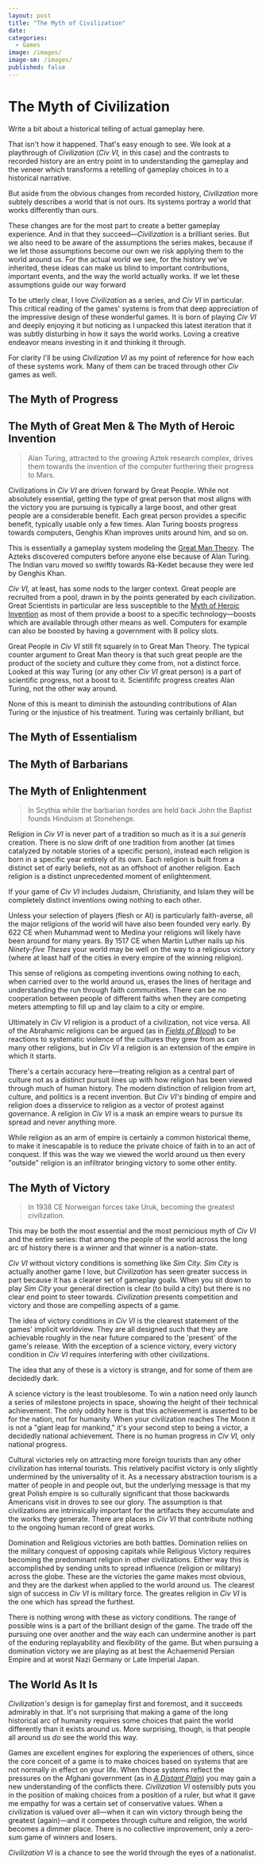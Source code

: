 ```yaml
---
layout: post
title: "The Myth of Civilization"
date: 
categories:
  - Games
image: /images/
image-sm: /images/
published: false
---
```


# The Myth of Civilization

Write a bit about a historical telling of actual gameplay here.

That isn't how it happened. That's easy enough to see. We look at a playthrough of _Civilization_ (_Civ VI,_ in this case) and the contrasts to recorded history are an entry point in to understanding the gameplay and the veneer which transforms a retelling of gameplay choices in to a historical narrative.

But aside from the obvious changes from recorded history, _Civilization_ more subtely describes a world that is not ours. Its systems portray a world that works differently than ours.

These changes are for the most part to create a better gameplay experience. And in that they succeed—_Civilization_ is a brilliant series. But we also need to be aware of the assumptions the series makes, because if we let those assumptions become our own we risk applying them to the world around us. For the actual world we see, for the history we've inherited, these ideas can make us blind to important contributions, important events, and the way the world actually works. If we let these assumptions guide our way forward 

To be utterly clear, I love _Civilization_ as a series, and _Civ VI_ in particular. This critical reading of the games' systems is from that deep appreciation of the impressive design of these wonderful games. It is born of playing _Civ VI_ and deeply enjoying it but noticing as I unpacked this latest iteration that it was subtly disturbing in how it says the world works. Loving a creative endeavor means investing in it and thinking it through.

For clarity I'll be using _Civilization VI_ as my point of reference for how each of these systems work. Many of them can be traced through other _Civ_ games as well.

## The Myth of Progress

## The Myth of Great Men & The Myth of Heroic Invention

> Alan Turing, attracted to the growing Aztek research complex, drives them towards the invention of the computer furthering their progress to Mars.

Civilizations in _Civ VI_ are driven forward by Great People. While not absolutely essential, getting the type of great person that most aligns with the victory you are pursuing is typically a large boost, and other great people are a considerable benefit. Each great person provides a specific benefit, typically usable only a few times. Alan Turing boosts progress towards computers, Genghis Khan improves units around him, and so on.

This is essentially a gameplay system modeling the [Great Man Theory](https://en.wikipedia.org/wiki/Great_Man_theory). The Azteks discovered computers before anyone else because of Alan Turing. The Indian varu moved so swiftly towards Râ-Kedet because they were led by Genghis Khan.

_Civ VI,_ at least, has some nods to the larger context. Great people are recruited from a pool, drawn in by the points generated by each civilization. Great Scientists in particular are less susceptible to the [Myth of Heroic Invention](https://en.wikipedia.org/wiki/Heroic_theory_of_invention_and_scientific_development) as most of them provide a boost to a specific technology—boosts which are available through other means as well. Computers for example can also be boosted by having a government with 8 policy slots.

Great People in _Civ VI_ still fit squarely in to Great Man Theory. The typical counter argument to Great Man theory is that such great people are the product of the society and culture they come from, not a distinct force. Looked at this way Turing (or any other _Civ VI_ great person) is a part of scientific progress, not a boost to it. Scientififc progress creates Alan Turing, not the other way around.

None of this is meant to diminish the astounding contributions of Alan Turing or the injustice of his treatment. Turing was certainly brilliant, but 

## The Myth of Essentialism

## The Myth of Barbarians

## The Myth of Enlightenment

> In Scythia while the barbarian hordes are held back John the Baptist founds Hinduism at Stonehenge.

Religion in _Civ VI_ is never part of a tradition so much as it is a _sui generis_ creation. There is no slow drift of one tradition from another (at times catalyzed by notable stories of a specific person), instead each religion is born in a specific year entirely of its own. Each religion is built from a distinct set of early beliefs, not as an offshoot of another religion. Each religion is a distinct unprecedented moment of enlightenment.

If your game of _Civ VI_ includes Judaism, Christianity, and Islam they will be completely distinct inventions owing nothing to each other.

Unless your selection of players (flesh or AI) is particularly faith-averse, all the major religions of the world will have also been founded very early. By 622 CE when Muhammad went to Medina your religions will likely have been around for many years. By 1517 CE when Martin Luther nails up his _Ninety-five Theses_ your world may be well on the way to a religious victory (where at least half of the cities in every empire of the winning religion).

This sense of religions as competing inventions owing nothing to each, when carried over to the world around us, erases the lines of heritage and understanding the run through faith communities. There can be no cooperation between people of different faiths when they are competing meters attempting to fill up and lay claim to a city or empire.

Ultimately in _Civ VI_ religion is a product of a civilization, not vice versa. All of the Abrahamic religions can be argued (as in _[Fields of Blood](http://amzn.to/2j63yy9)_) to be reactions to systematic violence of the cultures they grew from as can many other religions, but in _Civ VI_ a religion is an extension of the empire in which it starts.

There's a certain accuracy here—treating religion as a central part of culture not as a distinct pursuit lines up with how religion has been viewed through much of human history. The modern distinction of religion from art, culture, and politics is a recent invention. But _Civ VI's_ binding of empire and religion does a disservice to religion as a vector of protest against governance. A religion in _Civ VI_ is a mask an empire wears to pursue its spread and never anything more.

While religion as an arm of empire is certainly a common historical theme, to make it inescapable is to reduce the private choice of faith in to an act of conquest. If this was the way we viewed the world around us then every "outside" religion is an infiltrator bringing victory to some other entity.

## The Myth of Victory

> In 1938 CE Norweigan forces take Uruk, becoming the greatest civilization.

This may be both the most essential and the most pernicious myth of _Civ VI_ and the entire series: that among the people of the world across the long arc of history there is a winner and that winner is a nation-state.

_Civ VI_ without victory conditions is something like _Sim City._ _Sim City_ is actually another game I love, but _Civilization_ has seen greater success in part because it has a clearer set of gameplay goals. When you sit down to play _Sim City_ your general direction is clear (to build a city) but there is no clear end point to steer towards. _Civilization_ presents competition and victory and those are compelling aspects of a game.

The idea of victory conditions in _Civ VI_ is the clearest statement of the games' implicit worldview. They are all designed such that they are achievable roughly in the near future compared to the 'present' of the game's release. With the exception of a science victory, every victory condition in _Civ VI_ requires interfering with other civilizations.

The idea that any of these is a victory is strange, and for some of them are decidedly dark.

A science victory is the least troublesome. To win a nation need only launch a series of milestone projects in space, showing the height of their technical achievement. The only oddity here is that this achievement is asserted to be for the nation, not for humanity. When your civilization reaches The Moon it is not a "giant leap for mankind," it's your second step to being a victor, a decidedly national achievement. There is no human progress in _Civ VI,_ only national progress.

Cultural victories rely on attracting more foreign tourists than any other civilization has internal tourists. This relatively pacifist victory is only slightly undermined by the universality of it. As a necessary abstraction tourism is a matter of people in and people out, but the underlying message is that my great Polish empire is so culturally significant that those backwards Americans visit in droves to see our glory. The assumption is that civilizations are intrinsically important for the artifacts they accumulate and the works they generate. There are places in _Civ VI_ that contribute nothing to the ongoing human record of great works.

Domination and Religious victories are both battles. Domination reliies on the military conquest of opposing capitals while Religious Victory requires becoming the predominant religion in other civilizations. Either way this is accomplished by sending units to spread influence (religion or military) across the globe. These are the victories the game makes most obvious, and they are the darkest when applied to the world around us. The clearest sign of success in _Civ VI_ is military force. The greates religion in _Civ VI_ is the one which has spread the furthest.

There is nothing wrong with these as victory conditions. The range of possible wins is a part of the brilliant design of the game. The trade off the pursuing one over another and the way each can undermine another is part of the enduring replayability and flexibility of the game. But when pursuing a domination victory we are playing as at best the Achaemenid Persian Empire and at worst Nazi Germany or Late Imperial Japan. 

## The World As It Is

_Civilization's_ design is for gameplay first and foremost, and it succeeds admirably in that. It's not surprising that making a game of the long historical arc of humanity requires some choices that paint the world differently than it exists around us. More surprising, though, is that people all around us _do_ see the world this way.

Games are excellent engines for exploring the experiences of others, since the core conceit of a game is to make choices based on systems that are not normally in effect on your life. When those systems reflect the pressures on the Afghani government (as in _[A Distant Plain](http://amzn.to/2j62Hxq)_) you may gain a new understanding of the conflicts there. _Civilization VI_ ostensibly puts you in the position of making choices from a position of a ruler, but what it gave me empathy for was a certain set of conservative values. When a civilization is valued over all—when it can win victory through being the greatest (again)—and it competes through culture and religion, the world becomes a dimmer place. There is no collective improvement, only a zero-sum game of winners and losers.

_Civilization VI_ is a chance to see the world through the eyes of a nationalist.
